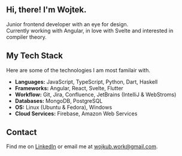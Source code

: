 ## Hi, there! I'm Wojtek.
Junior frontend developer with an eye for design.<br/>
Currently working with Angular, in love with Svelte and interested in compiler theory.

## My Tech Stack

Here are some of the technologies I am most familair with.

- **Languages:** JavaScript, TypeScript, Python, Dart, Haskell
- **Frameworks:** Angular, React, Svelte, Flutter
- **Workflow:** Git, Jira, Confluence, JetBrains (IntelliJ & WebStroms)
- **Databases:** MongoDB, PostgreSQL
- **OS:** Linux (Ubuntu & Fedora), Windows
- **Cloud Services:** Firebase, Amazon Web Services

## Contact

Find me on [LinkedIn](https://www.linkedin.com/in/wojciech-kubicki-607197282/) or email me at wojkub.work@gmail.com.

